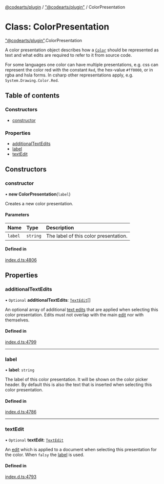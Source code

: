 [@codearts/plugin](../README.md) / ["@codearts/plugin"](../modules/_codearts_plugin_.md) / ColorPresentation

# Class: ColorPresentation

["@codearts/plugin"](../modules/_codearts_plugin_.md).ColorPresentation

A color presentation object describes how a [`Color`](codearts_plugin_.Color.md) should be represented as text and what
edits are required to refer to it from source code.

For some languages one color can have multiple presentations, e.g. css can represent the color red with
the constant `Red`, the hex-value `#ff0000`, or in rgba and hsla forms. In csharp other representations
apply, e.g. `System.Drawing.Color.Red`.

## Table of contents

### Constructors

- [constructor](codearts_plugin_.ColorPresentation.md#constructor)

### Properties

- [additionalTextEdits](codearts_plugin_.ColorPresentation.md#additionaltextedits)
- [label](codearts_plugin_.ColorPresentation.md#label)
- [textEdit](codearts_plugin_.ColorPresentation.md#textedit)

## Constructors

### constructor

• **new ColorPresentation**(`label`)

Creates a new color presentation.

#### Parameters

| Name | Type | Description |
| :------ | :------ | :------ |
| `label` | `string` | The label of this color presentation. |

#### Defined in

[index.d.ts:4806](https://github.com/huaweicloud/cloudide-plugin-api/blob/5055bbd/index.d.ts#L4806)

## Properties

### additionalTextEdits

• `Optional` **additionalTextEdits**: [`TextEdit`](codearts_plugin_.TextEdit.md)[]

An optional array of additional [text edits](codearts_plugin_.TextEdit.md) that are applied when
selecting this color presentation. Edits must not overlap with the main [edit](codearts_plugin_.ColorPresentation.md#textedit) nor with themselves.

#### Defined in

[index.d.ts:4799](https://github.com/huaweicloud/cloudide-plugin-api/blob/5055bbd/index.d.ts#L4799)

___

### label

• **label**: `string`

The label of this color presentation. It will be shown on the color
picker header. By default this is also the text that is inserted when selecting
this color presentation.

#### Defined in

[index.d.ts:4786](https://github.com/huaweicloud/cloudide-plugin-api/blob/5055bbd/index.d.ts#L4786)

___

### textEdit

• `Optional` **textEdit**: [`TextEdit`](codearts_plugin_.TextEdit.md)

An [edit](codearts_plugin_.TextEdit.md) which is applied to a document when selecting
this presentation for the color.  When `falsy` the [label](codearts_plugin_.ColorPresentation.md#label)
is used.

#### Defined in

[index.d.ts:4793](https://github.com/huaweicloud/cloudide-plugin-api/blob/5055bbd/index.d.ts#L4793)
